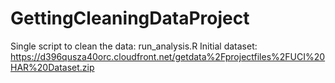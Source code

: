 GettingCleaningDataProject
==========================

Single script to clean the data: run_analysis.R
Initial dataset: https://d396qusza40orc.cloudfront.net/getdata%2Fprojectfiles%2FUCI%20HAR%20Dataset.zip
